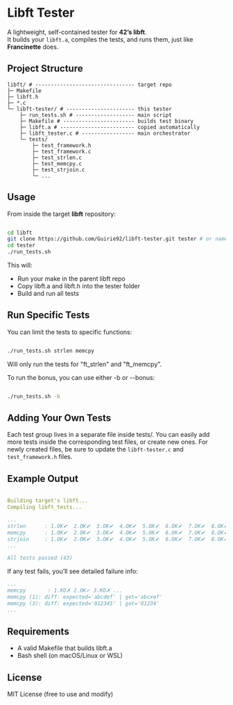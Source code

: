 # Libft Tester

A lightweight, self-contained tester for **42’s libft**.  
It builds your `libft.a`, compiles the tests, and runs them, just like **Francinette** does.



## Project Structure

```
libft/ # -------------------------------- target repo
├─ Makefile
├─ libft.h
├─ *.c
└─ libft-tester/ # ---------------------- this tester
	├─ run_tests.sh # ------------------- main script
	├─ Makefile # ----------------------- builds test binary
	├─ libft.a # ------------------------ copied automatically
	├─ libft_tester.c # ----------------- main orchestrator
	└─ tests/
		├─ test_framework.h
		├─ test_framework.c
		├─ test_strlen.c
		├─ test_memcpy.c
		├─ test_strjoin.c
		└─ ...
```


## Usage

From inside the target **libft** repository:

```bash

cd libft
git clone https://github.com/Guirie92/libft-tester.git tester # or name it as you wish
cd tester
./run_tests.sh

```
This will:

- Run your make in the parent libft repo
- Copy libft.a and libft.h into the tester folder
- Build and run all tests


## Run Specific Tests

You can limit the tests to specific functions:

```bash

./run_tests.sh strlen memcpy

```
Will only run the tests for "ft_strlen" and "ft_memcpy".

To run the bonus, you can use either -b or --bonus:
```bash

./run_tests.sh -b

```


## Adding Your Own Tests

Each test group lives in a separate file inside tests/.
You can easily add more tests inside the corresponding test files, or create new ones.
For newly created files, be sure to update the `libft-tester.c` and `test_framework.h` files.


## Example Output

```yaml

Building target's libft...
Compiling libft_tests...

...
strlen      : 1.OK✔  2.OK✔  3.OK✔  4.OK✔  5.OK✔  6.OK✔  7.OK✔  8.OK✔
memcpy      : 1.OK✔  2.OK✔  3.OK✔  4.OK✔  5.OK✔  6.OK✔  7.OK✔  8.OK✔  9.OK✔ 
strjoin     : 1.OK✔  2.OK✔  3.OK✔  4.OK✔  5.OK✔  6.OK✔  7.OK✔  8.OK✔  9.OK✔  10.OK✔ 
...

All tests passed (43)

```
If any test fails, you’ll see detailed failure info:

```yaml
...
memcpy       : 1.KO✗ 2.OK✓ 3.KO✗ ...
memcpy (1): diff: expected='abcdef' | got='abcxef'
memcpy (3): diff: expected='012345' | got='01234'
...

```


## Requirements

- A valid Makefile that builds libft.a
- Bash shell (on macOS/Linux or WSL)


## License

MIT License (free to use and modify)